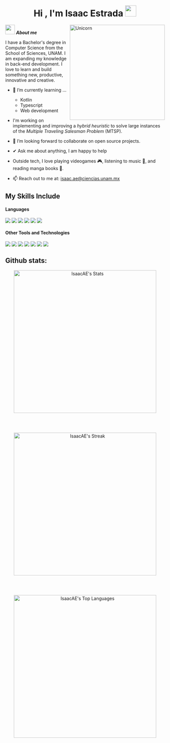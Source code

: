 <h1 align="center"><b>Hi , I'm Isaac Estrada </b><img src="https://media.giphy.com/media/hvRJCLFzcasrR4ia7z/giphy.gif" width="35"></h1>
<!--  -->
<img align="right" width=300px alt="Unicorn" src="https://media.giphy.com/media/3og0IzmNRKeE655Ioo/giphy.gif?cid=790b7611tfq4iqxgud5qq1y7hpuynulz9owy7t5iluiugnzd&ep=v1_gifs_search&rid=giphy.gif&ct=g" />

<img src="https://media.giphy.com/media/ObNTw8Uzwy6KQ/giphy.gif" width="30px">&nbsp;***About me***

I have a Bachelor's degree in Computer Science from the School of Sciences, UNAM. I am expanding my knowledge in back-end development. I love to learn and build something new, productive, innovative and creative.
- 🌱 I’m currently learning ...
  - Kotlin
  - Typescript
  - Web development

- I'm working on implementing and improving a *hybrid heuristic* to solve large instances of the *Multiple Traveling Salesman Problem* (MTSP).
- 👯 I’m looking forward to collaborate on open source projects.
- ✔ Ask me about anything, I am happy to help<br>
- Outside tech, I love playing videogames 🎮, listening to music 🎵, and reading manga books 📖.

- 📫 Reach out to me at: <a href="isaac.ae@ciencias.unam.mx">isaac.ae@ciencias.unam.mx</a>

## My Skills Include

<h4> Languages </h4>
<span> 
  
  <img src="https://img.shields.io/badge/JavaScript-F7DF1E?style=for-the-badge&logo=javascript&logoColor=black">
<img src="https://img.shields.io/badge/Java-ED8B00?style=for-the-badge&logo=java&logoColor=white">
<img src="https://img.shields.io/badge/Prolog-74283C?style=for-the-badge&logo=swi-prolog&logoColor=white">
  <img src="https://img.shields.io/badge/python-3670A0?style=for-the-badge&logo=python&logoColor=ffdd54">
<img src="https://img.shields.io/badge/haskell-5D4F85?style=for-the-badge&logo=haskell&logoColor=white">
<img src="https://img.shields.io/badge/R-276DC3?style=for-the-badge&logo=r&logoColor=white">


  
 


</span>


<h4> Other Tools and Technologies </h4>
<span>
  <img src="https://img.shields.io/badge/Git-F05032?style=for-the-badge&logo=git&logoColor=white">
 <img src="https://img.shields.io/badge/Debian-A81D33?style=for-the-badge&logo=debian&logoColor=white">
 <img src="https://img.shields.io/badge/HTML5-E34F26?style=for-the-badge&logo=html5&logoColor=white">
  <img src="https://img.shields.io/badge/CSS3-1572B6?style=for-the-badge&logo=css3&logoColor=white">
<img src="https://img.shields.io/badge/MySQL-4479A1?style=for-the-badge&logo=mysql&logoColor=white">
<img src="https://img.shields.io/badge/React-61DAFB?style=for-the-badge&logo=react&logoColor=black">
<img src="https://img.shields.io/badge/Flask-000000?style=for-the-badge&logo=flask&logoColor=white">



## Github stats:
<div align="center">



<img src="https://github-readme-stats.vercel.app/api?username=IsaacAE&theme=nightowl&show_icons=true&hide_border=false&count_private=true" alt="IsaacAE's Stats" width="450">

<br><br>

<img src="https://github-readme-streak-stats.herokuapp.com/?user=IsaacAE&theme=nightowl&hide_border=false" alt="IsaacAE's Streak" width="450">

<br><br>

<img src="https://github-readme-stats.vercel.app/api/top-langs/?username=IsaacAE&theme=nightowl&show_icons=true&hide_border=false&layout=compact" alt="IsaacAE's Top Languages" width="450">

</div>

